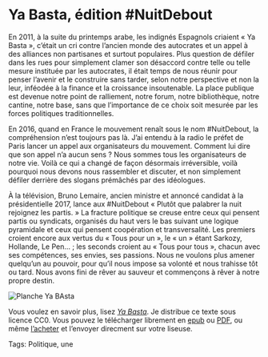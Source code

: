 # Ya Basta, édition #NuitDebout

En 2011, à la suite du printemps arabe, les indignés Espagnols criaient « Ya Basta », c’était un cri contre l’ancien monde des autocrates et un appel à des alliances non partisanes et surtout populaires. Plus question de défiler dans les rues pour simplement clamer son désaccord contre telle ou telle mesure instituée par les autocrates, il était temps de nous réunir pour penser l’avenir et le construire sans tarder, selon notre perspective et non la leur, inféodée à la finance et la croissance insoutenable. La place publique est devenue notre point de ralliement, notre forum, notre bibliothèque, notre cantine, notre base, sans que l’importance de ce choix soit mesurée par les forces politiques traditionnelles.<span id="more-43911"></span>

En 2016, quand en France le mouvement renaît sous le nom #NuitDebout, la compréhension n’est toujours pas là. J’ai entendu à la radio le préfet de Paris lancer un appel aux organisateurs du mouvement. Comment lui dire que son appel n’a aucun sens ? Nous sommes tous les organisateurs de notre vie. Voilà ce qui a changé de façon désormais irréversible, voilà pourquoi nous devons nous rassembler et discuter, et non simplement défiler derrière des slogans prémâchés par des idéologues.

À la télévision, Bruno Lemaire, ancien ministre et annoncé candidat à la présidentielle 2017, lance aux #NuitDebout « Plutôt que palabrer la nuit rejoignez les partis. » La fracture politique se creuse entre ceux qui pensent partis ou syndicats, organisés du haut vers le bas suivant une logique pyramidale et ceux qui pensent coopération et transversalité. Les premiers croient encore aux vertus du « Tous pour un », le « un » étant Sarkozy, Hollande, Le Pen… ; les seconds croient au « Tous pour tous », chacun avec ses compétences, ses envies, ses passions. Nous ne voulons plus amener quelqu’un au pouvoir, pour qu’il nous impose sa volonté et nous trahisse tôt ou tard. Nous avons fini de rêver au sauveur et commençons à rêver à notre propre destin.

![Planche Ya BAsta](http://tcrouzet.comhttps://tcrouzet.com/images_tc/2016/04/couv-yabasta-amazon-600x468.jpg)

Vous voulez en savoir plus, lisez [*Ya Basta*](http://tcrouzet.com/ya-basta/). Je distribue ce texte sous licence CC0. Vous pouvez le télécharger librement en [epub](https://app.box.com/s/qxmgy1wnl9y3rbxjzrdmunqur2jflzic) ou [PDF](https://app.box.com/s/e28njz1lhp7gx4e2k3jqaw2b5tluom1z), ou même [l’acheter](http://tcrouzet.com/ya-basta/) et l’envoyer direcment sur votre liseuse.

Tags: Politique, une